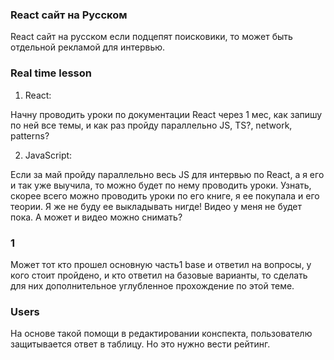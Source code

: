 ### React сайт на Русском

React сайт на русском если подцепят поисковики, то может быть отдельной рекламой для интервью.

### Real time lesson

1. React:

Начну проводить уроки по документации React через 1 мес, как запишу по ней все темы, и как раз пройду параллельно JS, TS?, network, patterns?

2. JavaScript:

Если за май пройду параллельно весь JS для интервью по React, а я его и так уже выучила, то можно будет по нему проводить уроки.
Узнать, скорее всего можно проводить уроки по его книге, я ее покупала и его теории. Я же не буду ее выкладывать нигде!
Видео у меня не будет пока. А может и видео можно снимать?

### 1

Может тот кто прошел основную часть1 base и ответил на вопросы, у кого стоит пройдено, и кто ответил на базовые варианты, то сделать для них дополнительное углубленное прохождение по этой теме.

### Users

На основе такой помощи в редактировании конспекта, пользователю защитывается ответ в таблицу.
Но это нужно вести рейтинг.

###
